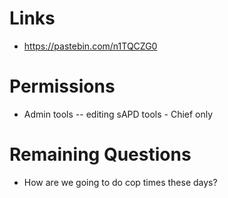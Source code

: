 # Links

* https://pastebin.com/n1TQCZG0

# Permissions

* Admin tools -- editing sAPD tools - Chief only

# Remaining Questions

* How are we going to do cop times these days?
